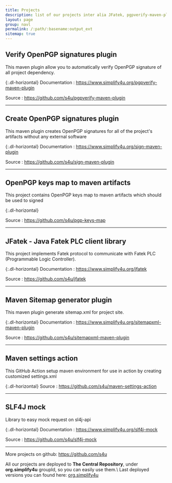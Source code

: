 ```yaml
---
title: Projects
description: list of our projects inter alia JFatek, pgpverify-maven-plugin 
layout: page
group: navl
permalink: /:path/:basename:output_ext
sitemap: true
---
```

## Verify OpenPGP signatures plugin

This maven plugin allow you to automatically verify OpenPGP signature of all project dependency.

{:.dl-horizontal}
Documentation
: <https://www.simplify4u.org/pgpverify-maven-plugin>

Source
: <https://github.com/s4u/pgpverify-maven-plugin>

---
## Create OpenPGP signatures plugin

This maven plugin creates OpenPGP signatures for all of the project's artifacts
without any external software

{:.dl-horizontal}
Documentation
: <https://www.simplify4u.org/sign-maven-plugin>

Source
: <https://github.com/s4u/sign-maven-plugin>

---
## OpenPGP keys map to maven artifacts

This project contains OpenPGP keys map to maven artifacts which should be used to signed

{:.dl-horizontal}

Source
: <https://github.com/s4u/pgp-keys-map>

---
## JFatek - Java Fatek PLC client library

This project implements Fatek protocol to communicate with Fatek PLC (Programmable Logic Controller).

{:.dl-horizontal}
Documentation
: <https://www.simplify4u.org/jfatek>

Source
: <https://github.com/s4u/jfatek>

---
## Maven Sitemap generator plugin

This maven plugin generate sitemap.xml for project site.

{:.dl-horizontal}
Documentation
: <https://www.simplify4u.org/sitemapxml-maven-plugin>

Source
: <https://github.com/s4u/sitemapxml-maven-plugin>

---
## Maven settings action

This GitHub Action setup maven environment for use in action by creating customized settings.xml

{:.dl-horizontal}
Source
: <https://github.com/s4u/maven-settings-action>

---
## SLF4J mock

Library to easy mock request on sl4j-api

{:.dl-horizontal}
Documentation
: <https://www.simplify4u.org/slf4j-mock>

Source
: <https://github.com/s4u/slf4j-mock>

---
More projects on github: <https://github.com/s4u>

All our projects are deployed to **The Central Repository**, under **org.simplify4u** groupId, so you can easily use them.\\
Last deployed versions you can found here:
[org.simplify4u](http://search.maven.org/#search|ga|1|org.simplify4u)

